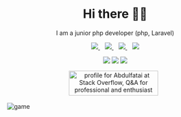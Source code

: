 <h1 align='center'>Hi there 👋🏾</h1>

<p align='center'>I am a junior php developer (php, Laravel) </p>

<p align='center'>
<a href="https://t.me/Jummayev_Nurbek" target="_blank">
  <img src="https://img.shields.io/badge/TELEGRAM-%2325D366.svg?&style=for-the-badge&logo=telegram&logoColor=white" />
</a>&nbsp;&nbsp;

<a href="https://www.linkedin.com/in/nurbek-jummayev-58b310204/" target="_blank">
  <img src="https://img.shields.io/badge/linkedin-%230077B5.svg?&style=for-the-badge&logo=linkedin&logoColor=white" />
</a>&nbsp;&nbsp;
<a href="mailto:jummayev279@gmail.com" target="_blank">
  <img src="https://img.shields.io/badge/email me-%23D14836.svg?&style=for-the-badge&logo=gmail&logoColor=white" />
</a>&nbsp;&nbsp;
  <img src="https://gpvc.arturio.dev/jummayev" />
  <p align = "center">
  <img src = "https://github-readme-stats.vercel.app/api?username=jummayev&show_icons=true&theme=tokyonight&line_height=27">
  <img src = "https://github-readme-stats.vercel.app/api/top-langs/?username=jummayev&hide=laravel,php,html,blade,&theme=tokyonight">
  <img src = "https://github-readme-streak-stats.herokuapp.com/?user=jummayev">
</p>
</p>
 

<p align='center'>
<a href="https://stackoverflow.com/users/15511910/nurbek-jummayev"><img src="https://lh3.googleusercontent.com/a-/AOh14Gh1XeY0fSYYnudOhhOLsJPVmwqi_8rUqN8SYTg6=k-s256" width="208" height="58" alt="profile for Abdulfatai at Stack Overflow, Q&amp;A for professional and enthusiast programmers" title="profile for Abdulfatai at Stack Overflow, Q&amp;A for professional and enthusiast programmers"></a>&nbsp;&nbsp;
</p>


![game](https://user-images.githubusercontent.com/82907151/151235530-950b4ba2-0a13-4c19-833d-2f0a698fe8d3.gif)
